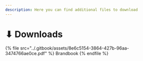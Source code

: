 ```yaml
---
description: Here you can find additional files to download
---
```


# ⬇ Downloads

{% file src="../.gitbook/assets/8e6c5154-3864-427b-96aa-3474766ae0ce.pdf" %}
Brandbook
{% endfile %}
